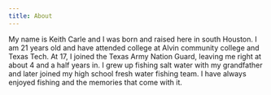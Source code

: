 ```yaml
---
title: About
---
```

My name is Keith Carle and I was born and raised here in south Houston. I am 21 years old and have attended college at Alvin community college and Texas Tech. At 17, I joined the Texas Army Nation Guard, leaving me right at about 4 and a half years in. I grew up fishing salt water with my grandfather and later joined my high school fresh water fishing team. I have always enjoyed fishing and the memories that come with it.
